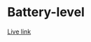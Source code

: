 # Battery-level

<a href="https://niranjan569.github.io/Web-bluetooth-example-Battery-Heart-rate-/">Live link</a>
